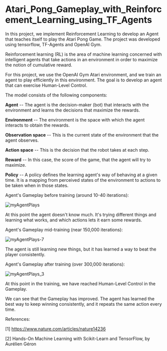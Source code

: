 # Atari_Pong_Gameplay_with_Reinforcement_Learning_using_TF_Agents

In this project, we implement Reinforcement Learning to develop an Agent that teaches itself to play the Atari Pong Game. The project was developed using tensorflow, TF-Agents and OpenAI Gym.

Reinforcement learning (RL) is the area of machine learning concerned with intelligent agents that take actions in an environment in order to maximize the notion of cumulative reward.

For this project, we use the OpenAI Gym Atari environment, and we train an agent to play efficiently in this environment. The goal is to develop an agent that can exercise Human-Level Control.

The model consists of the following components:

**Agent** -- The agent is the decision-maker (bot) that interacts with the environment and learns the decisions that maximize the rewards.

**Environment** -- The environment is the space with which the agent interacts to obtain the rewards. 

**Observation space** -- This is the current state of the environment that the agent observes.

**Action space** -- This is the decision that the robot takes at each step.

**Reward** -- In this case, the score of the game, that the agent will try to maximize.

**Policy** -- A policy defines the learning agent's way of behaving at a given time. It is a mapping from perceived states of the environment to actions to be taken when in those states.

Agent's Gameplay before training (around 10-40 iterations):

![myAgentPlays](https://user-images.githubusercontent.com/61733487/208229578-4fdb02bf-f09d-472a-807e-215b01df1f6b.gif)

At this point the agent doesn't know much. It's trying different things and learning what works, and which actions lets it earn some rewards.

Agent's Gameplay mid-training (near 150,000 iterations):

![myAgentPlays-7](https://user-images.githubusercontent.com/61733487/208229643-b8eeedd7-ae45-43e4-803a-399af94e5654.gif)

The agent is still learning new things, but it has learned a way to beat the player consistently.

Agent's Gameplay after training (over 300,000 iterations):

![myAgentPlays_3](https://user-images.githubusercontent.com/61733487/208229684-95d9edf8-c12d-4317-8e3f-7dd685ef7a6e.gif)

At this point in the training, we have reached Human-Level Control in the Gameplay.

We can see that the Gameplay has improved. The agent has learned the best way to keep winning consistently, and it repeats the same action every time.

References:

[1] https://www.nature.com/articles/nature14236

[2] Hands-On Machine Learning with Scikit-Learn and TensorFlow, by Aurélien Géron
